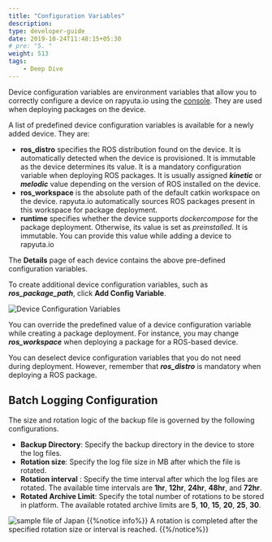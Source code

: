 ```yaml
---
title: "Configuration Variables"
description:
type: developer-guide
date: 2019-10-24T11:48:15+05:30
# pre: "5. "
weight: 513
tags:
    - Deep Dive
---
```

Device configuration variables are environment variables that allow you to
correctly configure a device on rapyuta.io using the
[console](https://console.rapyuta.io).
They are used when deploying packages on the device.

A list of predefined device configuration variables is available for a
newly added device. They are:

* **ros_distro** specifies the ROS distribution found on the device.
  It is automatically detected when the device is provisioned. It is immutable as the device determines its value. It is a mandatory configuration variable when deploying ROS packages. It is usually assigned ***kinetic*** or ***melodic*** value depending on the version of ROS installed on the device.
* **ros_workspace** is the absolute path of the default catkin workspace on the
device. rapyuta.io automatically sources ROS packages present in this workspace
for package deployment.
* **runtime** specifies whether the device supports *dockercompose* for the package deployment. Otherwise, its value is set as *preinstalled*. It is immutable. You can provide this value while adding a device to rapyuta.io

The **Details** page of each device contains the above pre-defined configuration variables.

To create additional device configuration variables, such as
***ros_package_path***, click **Add Config Variable**.

![Device Configuration Variables](/images/core-concepts/device-management/add-device-config-var.png?classes=border,shadow&width=50pc)

You can override the predefined value of a device configuration variable
while creating a package deployment. For instance, you may change ***ros_workspace*** when deploying a package for a ROS-based device.

You can deselect device configuration variables that you do not need during
deployment. However, remember that ***ros_distro*** is mandatory when deploying a
ROS package.

## Batch Logging Configuration

 The size and rotation logic of the backup file is governed by the following configurations.  

* **Backup Directory**: Specify the backup directory in the device to store the log files. 
* **Rotation size**: Specify the log file size in MB after which the file is rotated. 
* **Rotation interval** : Specify the time interval after which the log files are rotated. The available time intervals are **1hr**, **12hr**, **24hr**, **48hr**, and **72hr**.
* **Rotated Archive Limit**: Specify the total number of rotations to be stored in platform. The available rotated archive limits are **5**, **10**, **15**, **20**, **25**, **30**.

![sample file of Japan](/images/core-concepts/configurations/batch-logging-config.png?classes=border,shadow&width=65pc)
{{%notice info%}}
A rotation is completed after the specified rotation size or interval is reached.
{{%/notice%}}